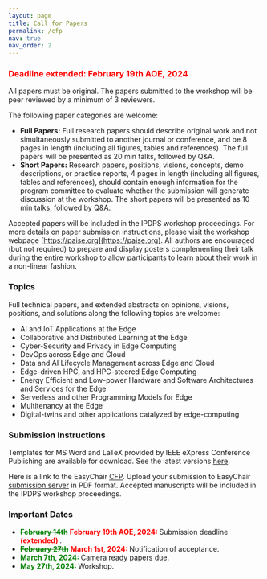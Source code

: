 ```yaml
---
layout: page
title: Call for Papers
permalink: /cfp
nav: true
nav_order: 2
---
```

<h3> <b style="color:red;">Deadline extended: February 19th AOE, 2024</b></h3>

All papers must be original.
The papers submitted to the workshop will be peer reviewed by a minimum of 3 reviewers.

The following paper categories are welcome:
* **Full Papers:** Full research papers should describe original work and not simultaneously submitted to another journal or conference, and be 8 pages in length (including all figures, tables and references). The full papers will be presented as 20 min talks, followed by Q&A.
* **Short Papers:** Research papers, positions, visions, concepts, demo descriptions, or practice reports, 4 pages in length  (including all figures, tables and references), should contain enough information for the program committee to evaluate whether the submission will generate discussion at the workshop. The short papers will be presented as 10 min talks, followed by Q&A. 

Accepted papers will be included in the IPDPS workshop proceedings. For more details on paper submission instructions, please visit the workshop webpage [https://paise.org](https://paise.org). All authors are encouraged (but not required) to prepare and display posters complementing their talk during the entire workshop to allow participants to learn about their work in a non-linear fashion.

### Topics

Full technical papers, and extended abstracts on opinions, visions, positions, and solutions along the following topics are welcome:
* AI and IoT Applications at the Edge
* Collaborative and Distributed Learning at the Edge
* Cyber-Security and Privacy in Edge Computing
* DevOps across Edge and Cloud
* Data and AI Lifecycle Management across Edge and Cloud
* Edge-driven HPC, and HPC-steered Edge Computing
* Energy Efficient and Low-power Hardware and Software Architectures and Services for the Edge
* Serverless and other Programming Models for Edge
* Multitenancy at the Edge
* Digital-twins and other applications catalyzed by edge-computing


### Submission Instructions

Templates for MS Word and LaTeX provided by IEEE eXpress Conference Publishing are available for
download.
See the latest versions <a href="https://www.ieee.org/conferences_events/conferences/publishing/templates.html">here</a>.

Here is a link to the EasyChair <a href="https://easychair.org/cfp/PAISE2024">CFP</a>. Upload
your submission to
EasyChair <a href="https://easychair.org/conferences/?conf=paise2024">submission server</a> in
PDF format. Accepted
manuscripts will be included in the IPDPS workshop proceedings.

### Important Dates

* <b style="color:green;text-decoration:line-through;"> February 14th</b> <b style="color:red;"> February 19th AOE, 2024: </b> Submission deadline <b style="color:red;"> (extended) </b>.
* <b style="color:green;text-decoration: line-through;"> February 27th</b> <b style="color:red;"> March 1st, 2024: </b>Notification of acceptance.
* <b style="color:green;"> March 7th, 2024: </b> Camera ready papers due.
* <b style="color:green;"> May 27th, 2024: </b> Workshop.

